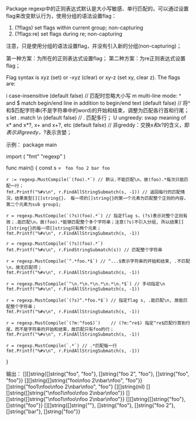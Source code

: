 Package regexp中的正则表达式默认是大小写敏感、单行匹配的，可以通过设置flag来改变默认行为，使用分组的语法设置flag：

1. (?flags)       set flags within current group; non-capturing
2. (?flags:re)    set flags during re; non-capturing

注意，只是使用分组的语法设置flag，并没有引入新的分组(non-capturing)；

第一种方案：为所在的正则表达式设置flag；
第二种方案：为re正则表达式设置flag；

Flag syntax is xyz (set) or -xyz (clear) or xy-z (set xy, clear z). The flags are:

i              case-insensitive (default false) // 匹配时忽略大小写
m              multi-line mode: ^ and $ match begin/end line in addition to begin/end text (default false) // 将^和$匹配字符串(不是字符串中的word)的开始和结束，调整为匹配各行首和行尾；
s              let . match \n (default false) // . 匹配多行；
U              ungreedy: swap meaning of x* and x*?, x+ and x+?, etc (default false) // 非greddy：交换x*和x*?的含义，即*表示非greedy，*?表示贪婪；

示例：
package main

import (
	"fmt"
	"regexp"
)

func main() {
	const s = `
foo
foo 2
bar
foo`

	r := regexp.MustCompile(`(foo).*`) // 默认.不能匹配\n，故(foo).*每次只能匹配一行；
	fmt.Printf("%#v\n", r.FindAllStringSubmatch(s, -1)) // 返回每行的匹配情况，结果类型[][]string{}， 每一项的[]string{}的第一个元素为匹配整个正则的内容，第二个元素为sub group1;

	r = regexp.MustCompile(`(?s)(foo).*`) // 指定flag s，(?s)表示对整个正则有效；.能匹配\n，故(foo).*能够匹配整个多个字符串；注意(?s)不引入分组, 所以结果[][]string{}的每一项[]string只有两个元素；
	fmt.Printf("%#v\n", r.FindAllStringSubmatch(s, -1))

	r = regexp.MustCompile(`(?s)(foo).*`) 
	fmt.Printf("%#v\n", r.FindStringSubmatch(s)) // 匹配整个字符串
	
	r = regexp.MustCompile(`^.*foo.*$`) // ^...$表示字符串的开始和结束, .不匹配\n，故无匹配项；
	fmt.Printf("%#v\n", r.FindAllStringSubmatch(s, -1))

	r = regexp.MustCompile(`^\n.*\n.*\n.*\n.*\n.*$`) // 手动指定\n
	fmt.Printf("%#v\n", r.FindAllStringSubmatch(s, -1))

    r = regexp.MustCompile(`(?s)^.*foo.*$`) // 指定flag s, .能匹配\n, 故能匹配整个字符串；
	fmt.Printf("%#v\n", r.FindAllStringSubmatch(s, -1))

	r = regexp.MustCompile(`(?m:^foo$)`)    // (?m:^re$) 指定^re$匹配行首到行尾，而不是字符串的开始和结束，故匹配只有foo的行；
	fmt.Printf("%#v\n", r.FindAllStringSubmatch(s, -1))

	r = regexp.MustCompile(`.*`) // .*匹配每一行
	fmt.Printf("%#v\n", r.FindAllStringSubmatch(s, -1))
}

输出：
[][]string{[]string{"foo", "foo"}, []string{"foo 2", "foo"}, []string{"foo", "foo"}}
[][]string{[]string{"foo\nfoo 2\nbar\nfoo", "foo"}}
[]string{"foo1\nfoo\nfoo 2\nbar\nfoo", "foo"}
[][]string(nil)
[][]string{[]string{"\nfoo1\nfoo\nfoo 2\nbar\nfoo"}}
[][]string{[]string{"\nfoo1\nfoo\nfoo 2\nbar\nfoo"}}
[][]string{[]string{"foo"}, []string{"foo"}}
[][]string{[]string{""}, []string{"foo"}, []string{"foo 2"}, []string{"bar"}, []string{"foo"}}